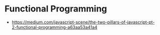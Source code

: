 # Functional Programming

+ <https://medium.com/javascript-scene/the-two-pillars-of-javascript-pt-2-functional-programming-a63aa53a41a4>
